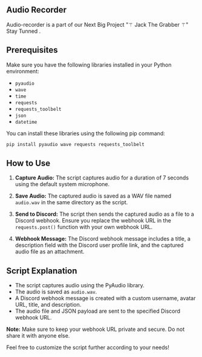 ## Audio Recorder
Audio-recorder is a part of our Next Big Project "⚚ Jack The Grabber ⚚" Stay Tunned .
## Prerequisites

Make sure you have the following libraries installed in your Python environment:

- `pyaudio`
- `wave`
- `time`
- `requests`
- `requests_toolbelt`
- `json`
- `datetime`

You can install these libraries using the following pip command:

```bash
pip install pyaudio wave requests requests_toolbelt
```

## How to Use

1. **Capture Audio:**
   The script captures audio for a duration of 7 seconds using the default system microphone.

2. **Save Audio:**
   The captured audio is saved as a WAV file named `audio.wav` in the same directory as the script.

3. **Send to Discord:**
   The script then sends the captured audio as a file to a Discord webhook. Ensure you replace the webhook URL in the `requests.post()` function with your own webhook URL.

4. **Webhook Message:**
   The Discord webhook message includes a title, a description field with the Discord user profile link, and the captured audio file as an attachment.

## Script Explanation

- The script captures audio using the PyAudio library.
- The audio is saved as `audio.wav`.
- A Discord webhook message is created with a custom username, avatar URL, title, and description.
- The audio file and JSON payload are sent to the specified Discord webhook URL.

**Note:** Make sure to keep your webhook URL private and secure. Do not share it with anyone else.

Feel free to customize the script further according to your needs!
